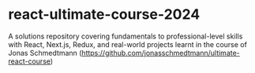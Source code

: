 # react-ultimate-course-2024
A solutions repository covering fundamentals to professional-level skills with React, Next.js, Redux, and real-world projects learnt in the course of Jonas Schmedtmann (https://github.com/jonasschmedtmann/ultimate-react-course) 
